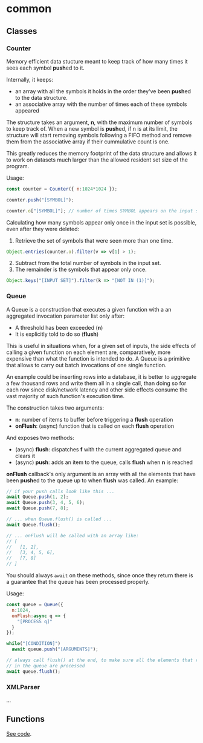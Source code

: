 # common

## Classes

### Counter

Memory efficient data stucture meant to keep track of how many times it sees
each symbol **push**ed to it.

Internally, it keeps:
 * an array with all the symbols it holds in the order they've
   been **push**ed to the data structure.
 * an associative array with the number of times each of these symbols appeared

The structure takes an argument, **n**, with the maximum number of symbols
to keep track of. When a new symbol is **push**ed, if n is at its limit,
the structure will start removing symbols following a FIFO method and remove
them from the associative array if their cummulative count is one.

This greatly reduces the memory footprint of the data structure and allows it to
work on datasets much larger than the allowed resident set size of the program.

Usage:

```javascript
const counter = Counter({ n:1024*1024 });

counter.push("[SYMBOL]");

counter.o["[SYMBOL]"]; // number of times SYMBOL appears on the input set
```

Calculating how many symbols appear only once in the input set is possible,
even after they were deleted:

  1. Retrieve the set of symbols that were seen more than one time.
  ```javascript
  Object.entries(counter.o).filter(v => v[1] > 1);
  ```
  2. Subtract from the total number of symbols in the input set.
  3. The remainder is the symbols that appear only once.
  ```javascript
  Object.keys("[INPUT SET]").filter(k => "[NOT IN (1)]");
  ```


### Queue

A Queue is a construction that executes a given function with a an aggregated
invocation parameter list only after:

* A threshold has been exceeded (**n**)
* It is explicitly told to do so (**flush**)

This is useful in situations when, for a given set of inputs, the side effects
of calling a given function on each element are, comparatively, more expensive
than what the function is intended to do. A Queue is a primitive that allows to
carry out batch invocations of one single function.

An example could be inserting rows into a database, it is better to aggregate
a few thousand rows and write them all in a single call, than doing so for each
row since disk/network latency and other side effects consume the vast majority
of such function's execution time.

The construction takes two arguments:
 * **n**: number of items to buffer before triggering a **flush** operation
 * **onFlush**: (async) function that is called on each **flush** operation

And exposes two methods:
 * (async) **flush**:
   dispatches **f** with the current aggregated queue and clears it
 * (async) **push**:
   adds an item to the queue, calls **flush** when **n** is reached

**onFlush** callback's only argument is an array with all the elements that
have been **push**ed to the queue up to when **flush** was called. An example:

```javascript
// if your push calls look like this ...
await Queue.push(1, 2);
await Queue.push(3, 4, 5, 6);
await Queue.push(7, 8);

// ... when Queue.flush() is called ...
await Queue.flush();

// ... onFlush will be called with an array like:
// [
//   [1, 2],
//   [3, 4, 5, 6],
//   [7, 8]
// ]
```

You should always ```await``` on these methods, since once they return there is
a guarantee that the queue has been processed properly.

Usage:

```javascript
const queue = Queue({
  n:1024,
  onFlush:async q => {
    "[PROCESS q]"
  }
});

while("[CONDITION]")
  await queue.push("[ARGUMENTS]");

// always call flush() at the end, to make sure all the elements that remain
// in the queue are processed
await queue.flush();
```

### XMLParser

...

## Functions

[See code](common.js).
